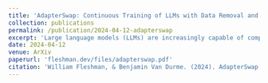```yaml
---
title: 'AdapterSwap: Continuous Training of LLMs with Data Removal and Access-Control Guarantees'
collection: publications
permalink: /publication/2024-04-12-adapterswap
excerpt: 'Large language models (LLMs) are increasingly capable of completing knowledge intensive tasks by recalling information from a static pretraining corpus. Here we are concerned with LLMs in the context of evolving data requirements. For instance: batches of new data that are introduced periodically; subsets of data with user-based access controls; or requirements on dynamic removal of documents with guarantees that associated knowledge cannot be recalled. We wish to satisfy these requirements while at the same time ensuring a model does not forget old information when new data becomes available. To address these issues, we introduce AdapterSwap, a training and inference scheme that organizes knowledge from a data collection into a set of low-rank adapters, which are dynamically composed during inference. Our experiments demonstrate AdapterSwap's ability to support efficient continual learning, while also enabling organizations to have fine-grained control over data access and deletion.'
date: 2024-04-12
venue: ArXiv
paperurl: 'fleshman.dev/files/adapterswap.pdf'
citation: 'William Fleshman, & Benjamin Van Durme. (2024). AdapterSwap: Continuous Training of LLMs with Data Removal and Access-Control Guarantees.'
---
```

